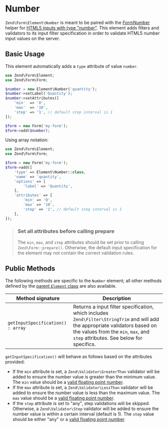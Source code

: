 # Number

`Zend\Form\Element\Number` is meant to be paired with the
[FormNumber](../helper/form-number.md) helper for
[HTML5 inputs with type "number"](http://www.whatwg.org/specs/web-apps/current-work/multipage/states-of-the-type-attribute.html#number-state-%28type=number%29).
This element adds filters and validators to its input filter specification in
order to validate HTML5 number input values on the server.

## Basic Usage

This element automatically adds a `type` attribute of value `number`.

```php
use Zend\Form\Element;
use Zend\Form\Form;

$number = new Element\Number('quantity');
$number->setLabel('Quantity');
$number->setAttributes([
    'min'  => '0',
    'max'  => '10',
    'step' => '1', // default step interval is 1
]);

$form = new Form('my-form');
$form->add($number);
```

Using array notation:

```php
use Zend\Form\Element;
use Zend\Form\Form;

$form = new Form('my-form');
$form->add([
	'type' => Element\Number::class,
	'name' => 'quantity',
	'options' => [
		'label' => 'Quantity',
	],
	'attributes' => [
		'min' => '0',
		'max' => '10',
		'step' => '1', // default step interval is 1
	],
]);
```

> ### Set all attributes before calling prepare
> 
> The `min`, `max`, and `step` attributes should be set prior to calling
> `Zend\Form::prepare()`. Otherwise, the default input specification for the
> element may not contain the correct validation rules.

## Public Methods

The following methods are specific to the `Number` element; all other methods
defined by the [parent `Element` class](element.md#public-methods) are also
available.

Method signature                  | Description
--------------------------------- | -----------
`getInputSpecification() : array` | Returns a input filter specification, which includes `Zend\Filter\StringTrim` and will add the appropriate validators based on the values from the `min`, `max`, and `step` attributes. See below for specifics.

`getInputSpecification()` will behave as follows based on the attributes
provided:

- If the `min` attribute is set, a `Zend\Validator\GreaterThan` validator will
  be added to ensure the number value is greater than the minimum value. The
  `min` value should be a [valid floating point number](http://www.whatwg.org/specs/web-apps/current-work/multipage/common-microsyntaxes.html#valid-floating-point-number).
- If the `max` attribute is set, a `Zend\Validator\LessThan` validator will be
  added to ensure the number value is less than the maximum value. The `max`
  value should be a [valid floating point number](http://www.whatwg.org/specs/web-apps/current-work/multipage/common-microsyntaxes.html#valid-floating-point-number).
- If the `step` attribute is set to "any", step validations will be skipped.
  Otherwise, a `Zend\Validator\Step` validator will be added to ensure the
  number value is within a certain interval (default is 1). The `step` value
  should be either "any" or a [valid floating point number](http://www.whatwg.org/specs/web-apps/current-work/multipage/common-microsyntaxes.html#valid-floating-point-number).
